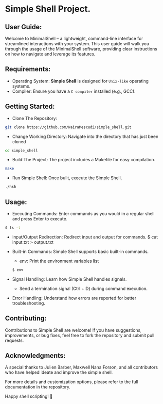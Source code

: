 # Simple Shell Project.

## User Guide:
Welcome to MinimalShell – a lightweight, command-line interface for streamlined interactions with your system.
This user guide will walk you through the usage of the MinimalShell software, providing clear instructions on 
how to navigate and leverage its features.

## Requirements:
* Operating System: __Simple Shell__ is designed for ``Unix-like`` operating systems.
* Compiler: Ensure you have a ``C compiler`` installed (e.g., GCC).

## Getting Started:
* Clone The Repository:
```bash
git clone https://github.com/NairaMescudi/simple_shell.git
```

* Change Working Directory:
Navigate into the directory that has just been cloned
```bash
cd simple_shell
```

* Build The Project:
The project includes a Makefile for easy compilation.
```bash
make
```

* Run Simple Shell:
Once built, execute the Simple Shell.
```bash
./hsh
```

## Usage:
* Executing Commands:
Enter commands as you would in a regular shell and press Enter to execute.
```bash
$ ls -l
```

* Input/Output Redirection:
Redirect input and output for commands.
$ cat input.txt > output.txt

* Built-in Commands:
Simple Shell supports basic built-in commands.
	* env: Print the environment variables list
	```bash
	$ env
	```
* Signal Handling:
Learn how Simple Shell handles signals.
	* Send a termination signal (Ctrl + D) during command execution.

* Error Handling:
Understand how errors are reported for better troubleshooting.

## Contributing:
Contributions to Simple Shell are welcome! If you have suggestions, improvements, or bug fixes, 
feel free to fork the repository and submit pull requests.

## Acknowledgments:
A special thanks to Julien Barber, Maxwell Nana Forson, and all contributors who
have helped ideate and improve the simple shell.

For more details and customization options, please refer to the full documentation in the repository.

Happy shell scripting! 🚀
